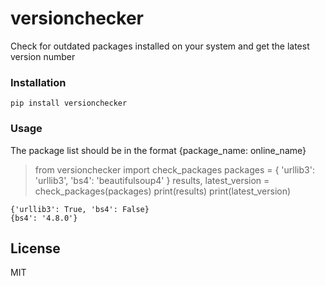 # versionchecker

Check for outdated packages installed on your system and get the latest version number

### Installation
 `pip install versionchecker`

### Usage
The package list should be in the format  {package_name: online_name}

>	from versionchecker import check_packages
	packages = {
		'urllib3': 'urllib3',
		'bs4': 'beautifulsoup4'
	}
    results, latest_version = check_packages(packages)
    print(results)
    print(latest_version)


    {'urllib3': True, 'bs4': False}
    {bs4': '4.8.0'}



License
----
MIT
